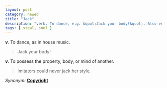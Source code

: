 ```yaml
---
layout: post
category: newed
title: "Jack"
description: "verb. To dance, e.g. &quot;Jack your body!&quot;. Also verb, to steal the property, body, or mind of another, e.g. &quot;Imitators could never jack her style.&quot;"
tags: [ steal, soul ]
---
```


***v.*** To dance, as in house music.

> Jack your body!

***v.*** To possess the property, body, or mind of another.

> Imitators could never jack her style.

*Synonym:* **[Copyright](/copyright)**

